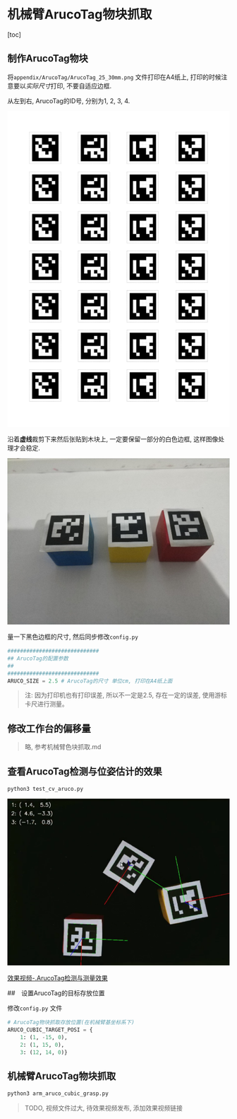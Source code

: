 # 机械臂ArucoTag物块抓取



[toc]

## 制作ArucoTag物块

将`appendix/ArucoTag/ArucoTag_25_30mm.png` 文件打印在A4纸上, 打印的时候注意要以*实际尺寸*打印, 不要自适应边框.

从左到右, ArucoTag的ID号, 分别为1, 2, 3, 4.

![](./image/ArucoTag_25_30mm.png)

沿着**虚线**裁剪下来然后张贴到木块上, 一定要保留一部分的白色边框,  这样图像处理才会稳定.



![](./image/ArucoTag物块.jpg)



量一下黑色边框的尺寸, 然后同步修改`config.py`

```python
#############################
## ArucoTag的配置参数
##
#############################
ARUCO_SIZE = 2.5 # ArucoTag的尺寸 单位cm, 打印在A4纸上面
```

> 注: 因为打印机也有打印误差, 所以不一定是2.5, 存在一定的误差, 使用游标卡尺进行测量。



## 修改工作台的偏移量

> 略, 参考机械臂色块抓取.md



## 查看ArucoTag检测与位姿估计的效果

```bash
python3 test_cv_aruco.py
```



![](./image/aruco.png)

[效果视频-.ArucoTag检测与测量效果](./video/6.ArucoTag检测与测量效果.mkv)



##　设置ArucoTag的目标存放位置



修改`config.py` 文件

```python
# ArucoTag物块抓取存放位置(在机械臂基坐标系下)
ARUCO_CUBIC_TARGET_POSI = {
    1: (1, -15, 0),
    2: (1, 15, 0),
    3: (12, 14, 0)}
```



## 机械臂ArucoTag物块抓取

```bash
python3 arm_aruco_cubic_grasp.py
```

> TODO, 视频文件过大, 待效果视频发布, 添加效果视频链接